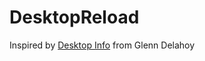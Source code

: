 # DesktopReload

Inspired by [Desktop Info](http://www.glenn.delahoy.com/software/) from Glenn Delahoy

